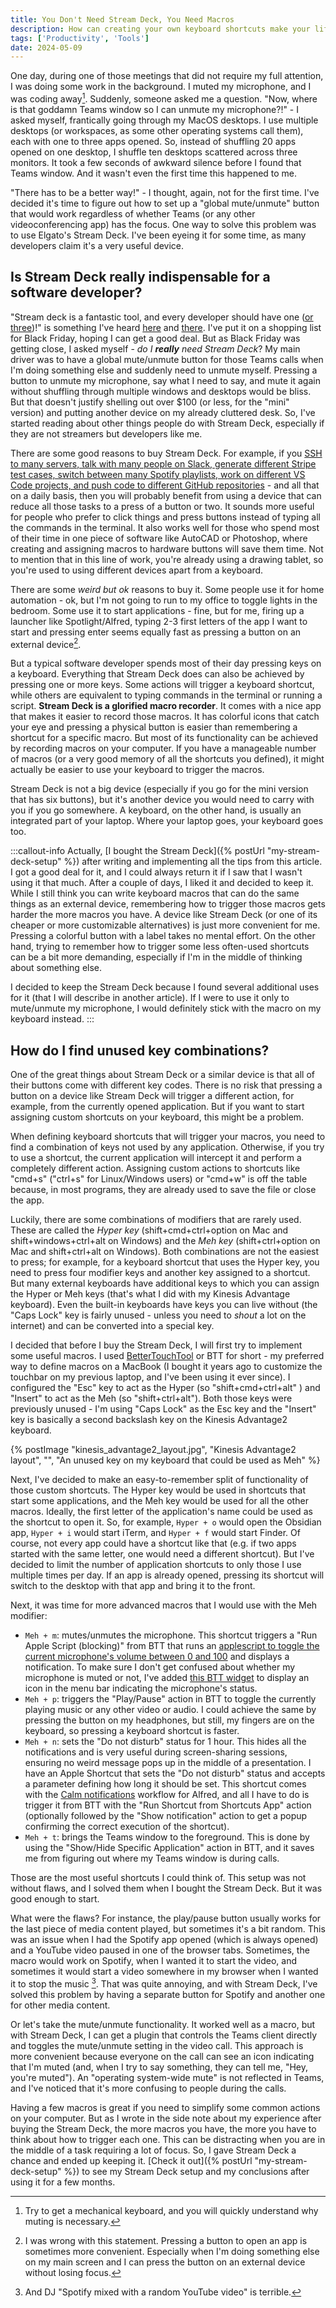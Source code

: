 ```yaml
---
title: You Don't Need Stream Deck, You Need Macros
description: How can creating your own keyboard shortcuts make your life easier, and why don't you need a device like Stream Deck for that?
tags: ['Productivity', 'Tools']
date: 2024-05-09
---
```

One day, during one of those meetings that did not require my full attention, I was doing some work in the background. I muted my microphone, and I was coding away[^1]. Suddenly, someone asked me a question. "Now, where is that goddamn Teams window so I can unmute my microphone?!" - I asked myself, frantically going through my MacOS desktops. I use multiple desktops (or workspaces, as some other operating systems call them), each with one to three apps opened. So, instead of shuffling 20 apps opened on one desktop, I shuffle ten desktops scattered across three monitors. It took a few seconds of awkward silence before I found that Teams window. And it wasn't even the first time this happened to me.

"There has to be a better way!" - I thought, again, not for the first time. I've decided it's time to figure out how to set up a "global mute/unmute" button that would work regardless of whether Teams (or any other videoconferencing app) has the focus. One way to solve this problem was to use Elgato's Stream Deck. I've been eyeing it for some time, as many developers claim it's a very useful device.

## Is Stream Deck really indispensable for a software developer?

"Stream deck is a fantastic tool, and every developer should have one ([or three](https://www.reddit.com/r/streamdeckprofiles/comments/y1xger/comment/itkcz9j/?context=3))!" is something I've heard [here](https://dev.to/kurtissfrost/power-at-your-fingertips-3c7k) and [there](https://www.youtube.com/watch?v=dL9-MnQl1Wg). I've put it on a shopping list for Black Friday, hoping I can get a good deal. But as Black Friday was getting close, I asked myself - *do I **really** need Stream Deck*? My main driver was to have a global mute/unmute button for those Teams calls when I'm doing something else and suddenly need to unmute myself. Pressing a button to unmute my microphone, say what I need to say, and mute it again without shuffling through multiple windows and desktops would be bliss. But that doesn't justify shelling out over $100 (or less, for the "mini" version) and putting another device on my already cluttered desk. So, I've started reading about other things people do with Stream Deck, especially if they are not streamers but developers like me.

There are some good reasons to buy Stream Deck. For example, if you [SSH to many servers, talk with many people on Slack, generate different Stripe test cases, switch between many Spotify playlists, work on different VS Code projects, and push code to different GitHub repositories](https://adam.ac/blog/stream-deck-for-developers/) - and all that on a daily basis, then you will probably benefit from using a device that can reduce all those tasks to a press of a button or two. It sounds more useful for people who prefer to click things and press buttons instead of typing all the commands in the terminal. It also works well for those who spend most of their time in one piece of software like AutoCAD or Photoshop, where creating and assigning macros to hardware buttons will save them time. Not to mention that in this line of work, you're already using a drawing tablet, so you're used to using different devices apart from a keyboard.

There are some *weird but ok* reasons to buy it. Some people use it for home automation - ok, but I'm not going to run to my office to toggle lights in the bedroom. Some use it to start applications - fine, but for me, firing up a launcher like Spotlight/Alfred, typing 2-3 first letters of the app I want to start and pressing enter seems equally fast as pressing a button on an external device[^2].

But a typical software developer spends most of their day pressing keys on a keyboard. Everything that Stream Deck does can also be achieved by pressing one or more keys. Some actions will trigger a keyboard shortcut, while others are equivalent to typing commands in the terminal or running a script. **Stream Deck is a glorified macro recorder**. It comes with a nice app that makes it easier to record those macros. It has colorful icons that catch your eye and pressing a physical button is easier than remembering a shortcut for a specific macro. But most of its functionality can be achieved by recording macros on your computer. If you have a manageable number of macros (or a very good memory of all the shortcuts you defined), it might actually be easier to use your keyboard to trigger the macros.

Stream Deck is not a big device (especially if you go for the mini version that has six buttons), but it's another device you would need to carry with you if you go somewhere. A keyboard, on the other hand, is usually an integrated part of your laptop. Where your laptop goes, your keyboard goes too.

:::callout-info
Actually, [I bought the Stream Deck]({% postUrl "my-stream-deck-setup" %}) after writing and implementing all the tips from this article. I got a good deal for it, and I could always return it if I saw that I wasn't using it that much. After a couple of days, I liked it and decided to keep it. While I still think you can write keyboard macros that can do the same things as an external device, remembering how to trigger those macros gets harder the more macros you have. A device like Stream Deck (or one of its cheaper or more customizable alternatives) is just more convenient for me. Pressing a colorful button with a label takes no mental effort. On the other hand, trying to remember how to trigger some less often-used shortcuts can be a bit more demanding, especially if I'm in the middle of thinking about something else.

I decided to keep the Stream Deck because I found several additional uses for it (that I will describe in another article). If I were to use it only to mute/unmute my microphone, I would definitely stick with the macro on my keyboard instead.
:::

## How do I find unused key combinations?

One of the great things about Stream Deck or a similar device is that all of their buttons come with different key codes. There is no risk that pressing a button on a device like Stream Deck will trigger a different action, for example, from the currently opened application. But if you want to start assigning custom shortcuts on your keyboard, this might be a problem.

When defining keyboard shortcuts that will trigger your macros, you need to find a combination of keys not used by any application. Otherwise, if you try to use a shortcut, the current application will intercept it and perform a completely different action. Assigning custom actions to shortcuts like "cmd+s" ("ctrl+s" for Linux/Windows users) or "cmd+w" is off the table because, in most programs, they are already used to save the file or close the app.

Luckily, there are some combinations of modifiers that are rarely used. These are called the *Hyper key* (shift+cmd+ctrl+option on Mac and shift+windows+ctrl+alt on Windows) and the *Meh key* (shift+ctrl+option on Mac and shift+ctrl+alt on Windows). Both combinations are not the easiest to press; for example, for a keyboard shortcut that uses the Hyper key, you need to press four modifier keys and another key assigned to a shortcut. But many external keyboards have additional keys to which you can assign the Hyper or Meh keys (that's what I did with my Kinesis Advantage keyboard). Even the built-in keyboards have keys you can live without (the "Caps Lock" key is fairly unused - unless you need to *shout* a lot on the internet) and can be converted into a special key.

I decided that before I buy the Stream Deck, I will first try to implement some useful macros. I used [BetterTouchTool](https://folivora.ai/) or BTT for short - my preferred way to define macros on a MacBook (I bought it years ago to customize the touchbar on my previous laptop, and I've been using it ever since). I configured the "Esc" key to act as the Hyper (so "shift+cmd+ctrl+alt" ) and "Insert" to act as the Meh (so "shift+ctrl+alt"). Both those keys were previously unused - I'm using "Caps Lock" as the Esc key and the "Insert" key is basically a second backslash key on the Kinesis Advantage2 keyboard.

{% postImage "kinesis_advantage2_layout.jpg", "Kinesis Advantage2 layout", "", "An unused key on my keyboard that could be used as Meh" %}

Next, I've decided to make an easy-to-remember split of functionality of those custom shortcuts. The Hyper key would be used in shortcuts that start some applications, and the Meh key would be used for all the other macros. Ideally, the first letter of the application's name could be used as the shortcut to open it. So, for example, `Hyper + o` would open the Obsidian app, `Hyper + i` would start iTerm, and `Hyper + f` would start Finder. Of course, not every app could have a shortcut like that (e.g. if two apps started with the same letter, one would need a different shortcut). But I've decided to limit the number of application shortcuts to only those I use multiple times per day. If an app is already opened, pressing its shortcut will switch to the desktop with that app and bring it to the front.

Next, it was time for more advanced macros that I would use with the Meh modifier:

- `Meh + m`: mutes/unmutes the microphone. This shortcut triggers a "Run Apple Script (blocking)" from BTT that runs an [applescript to toggle the current microphone's volume between 0 and 100](https://gist.github.com/AliKarpuzoglu/a5ce01c5a3812094a91d3d6e22fd12b4) and displays a notification. To make sure I don't get confused about whether my microphone is muted or not, I've added [this BTT widget](https://community.folivora.ai/t/microphone-mute-unmute-widget/1579) to display an icon in the menu bar indicating the microphone's status.
- `Meh + p`: triggers the "Play/Pause" action in BTT to toggle the currently playing music or any other video or audio. I could achieve the same by pressing the button on my headphones, but still, my fingers are on the keyboard, so pressing a keyboard shortcut is faster.
- `Meh + n`: sets the "Do not disturb" status for 1 hour. This hides all the notifications and is very useful during screen-sharing sessions, ensuring no weird message pops up in the middle of a presentation. I have an Apple Shortcut that sets the "Do not disturb" status and accepts a parameter defining how long it should be set. This shortcut comes with the [Calm notifications](https://alfred.app/workflows/vitor/calm-notifications/) workflow for Alfred, and all I have to do is trigger it from BTT with the "Run Shortcut from Shortcuts App" action (optionally followed by the "Show notification" action to get a popup confirming the correct execution of the shortcut).
- `Meh + t`: brings the Teams window to the foreground. This is done by using the "Show/Hide Specific Application" action in BTT, and it saves me from figuring out where my Teams window is during calls.

Those are the most useful shortcuts I could think of. This setup was not without flaws, and I solved them when I bought the Stream Deck. But it was good enough to start.

What were the flaws? For instance, the play/pause button usually works for the last piece of media content played, but sometimes it's a bit random. This was an issue when I had the Spotify app opened (which is always opened) and a YouTube video paused in one of the browser tabs. Sometimes, the macro would work on Spotify, when I wanted it to start the video, and sometimes it would start a video somewhere in my browser when I wanted it to stop the music [^3]. That was quite annoying, and with Stream Deck, I've solved this problem by having a separate button for Spotify and another one for other media content.

Or let's take the mute/unmute functionality. It worked well as a macro, but with Stream Deck, I can get a plugin that controls the Teams client directly and toggles the mute/unmute setting in the video call. This approach is more convenient because everyone on the call can see an icon indicating that I'm muted (and, when I try to say something, they can tell me, "Hey, you're muted"). An "operating system-wide mute" is not reflected in Teams, and I've noticed that it's more confusing to people during the calls.

Having a few macros is great if you need to simplify some common actions on your computer. But as I wrote in the side note about my experience after buying the Stream Deck, the more macros you have, the more you have to think about how to trigger each one. This can be distracting when you are in the middle of a task requiring a lot of focus. So, I gave Stream Deck a chance and ended up keeping it. [Check it out]({% postUrl "my-stream-deck-setup" %}) to see my Stream Deck setup and my conclusions after using it for a few months.

[^1]: Try to get a mechanical keyboard, and you will quickly understand why muting is necessary.
[^2]: I was wrong with this statement. Pressing a button to open an app is sometimes more convenient. Especially when I'm doing something else on my main screen and I can press the button on an external device without losing focus.
[^3]: And DJ "Spotify mixed with a random YouTube video" is terrible.
